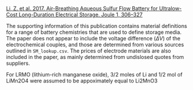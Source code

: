 [Li, Z. et al. 2017. Air-Breathing Aqueous Sulfur Flow Battery for Ultralow-Cost Long-Duration Electrical Storage. Joule 1, 306–327](https://doi.org/10/gmq28c) 

The supporting information of this publication contains material definitions for a range of battery chemistries that are used to define storage media. The paper does not appear to include the voltage difference ($\Delta V$) of the electrochemical couples, and those are determined from various sources outlined in `SM_lookup.csv`. The prices of electrode materials are also included in the paper, as mainly determined from undislosed quotes from suppliers. 

For LRMO (lithium-rich manganese oxide), 3/2 moles of Li and 1/2 mol of LiMn2O4 were assumed to be appoximately equal to Li2MnO3
